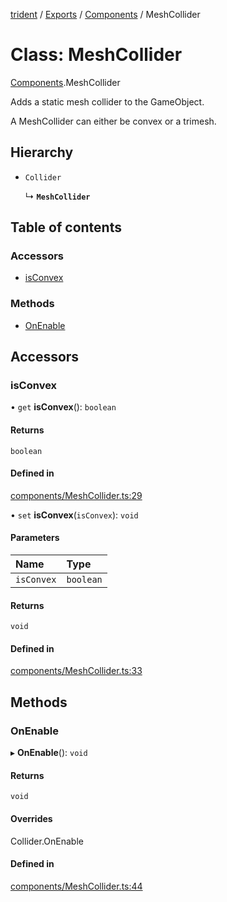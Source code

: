 [trident](../README.md) / [Exports](../modules.md) / [Components](../modules/Components.md) / MeshCollider

# Class: MeshCollider

[Components](../modules/Components.md).MeshCollider

Adds a static mesh collider to the GameObject.

A MeshCollider can either be convex or a trimesh.

## Hierarchy

- `Collider`

  ↳ **`MeshCollider`**

## Table of contents

### Accessors

- [isConvex](Components.MeshCollider.md#isconvex)

### Methods

- [OnEnable](Components.MeshCollider.md#onenable)

## Accessors

### isConvex

• `get` **isConvex**(): `boolean`

#### Returns

`boolean`

#### Defined in

[components/MeshCollider.ts:29](https://github.com/AIFanatic/Trident/blob/de3c278/src/components/MeshCollider.ts#L29)

• `set` **isConvex**(`isConvex`): `void`

#### Parameters

| Name | Type |
| :------ | :------ |
| `isConvex` | `boolean` |

#### Returns

`void`

#### Defined in

[components/MeshCollider.ts:33](https://github.com/AIFanatic/Trident/blob/de3c278/src/components/MeshCollider.ts#L33)

## Methods

### OnEnable

▸ **OnEnable**(): `void`

#### Returns

`void`

#### Overrides

Collider.OnEnable

#### Defined in

[components/MeshCollider.ts:44](https://github.com/AIFanatic/Trident/blob/de3c278/src/components/MeshCollider.ts#L44)
